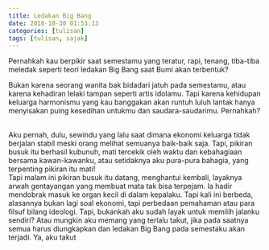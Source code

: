 ```yaml
---
title: Ledakan Big Bang
date: 2018-10-30 01:53:13
categories: [tulisan]
tags: [tulisan, sajak]
---
```


Pernahkah kau berpikir saat semestamu yang teratur, rapi, tenang, tiba-tiba meledak seperti teori ledakan Big Bang saat Bumi akan terbentuk?

Bukan karena seorang wanita bak bidadari jatuh pada semestamu, atau karena kehadiran lelaki tampan seperti artis idolamu. Tapi karena kehidupan keluarga harmonismu yang kau banggakan akan runtuh luluh lantak hanya menyisakan puing kesedihan untukmu dan saudara-saudarimu. Pernahkah?

<br />
Aku pernah, dulu, sewindu yang lalu saat dimana ekonomi keluarga tidak berjalan stabil meski orang melihat semuanya baik-baik saja. Tapi, pikiran busuk itu berhasil kubunuh, mati tercekik oleh waktu dan kebahagiaan bersama kawan-kawanku, atau setidaknya aku pura-pura bahagia, yang terpenting pikiran itu mati!<br />
Tapi malam ini pikiran busuk itu datang, menghantui kembali, layaknya arwah gentayangan yang membuat mata tak bisa terpejam. Ia hadir mendobrak masuk ke organ kecil di dalam kepalaku. Tapi kali ini berbeda, alasannya bukan lagi soal ekonomi, tapi perbedaan pemahaman atau para filsuf bilang ideologi. Tapi, bukankah aku sudah layak untuk memilih jalanku sendiri? Atau mungkin aku memang yang terlalu takut, jika pada saatnya semua harus diungkapkan dan ledakan Big Bang pada semestaku akan terjadi. Ya, aku takut